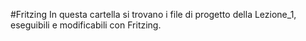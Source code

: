 #Fritzing
In questa cartella si trovano i file di progetto della Lezione_1, eseguibili e modificabili con Fritzing.
